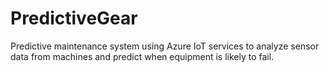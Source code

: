 # PredictiveGear
Predictive maintenance system using Azure IoT services to analyze sensor data from machines and predict when equipment is likely to fail. 
